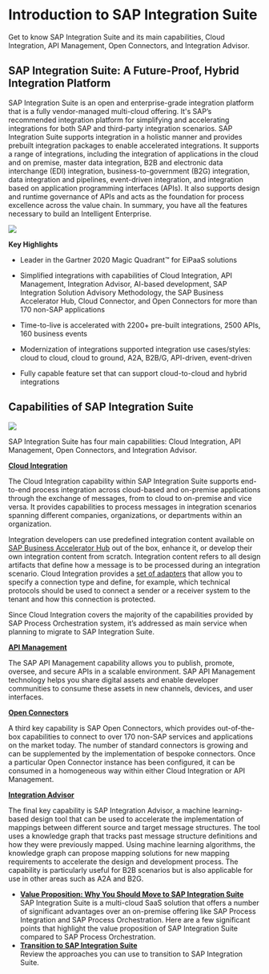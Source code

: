 <!-- loiof2d8c9c558844cc884fd3f26478b9607 -->

# Introduction to SAP Integration Suite

Get to know SAP Integration Suite and its main capabilities, Cloud Integration, API Management, Open Connectors, and Integration Advisor.



<a name="loiof2d8c9c558844cc884fd3f26478b9607__section_ctv_5qx_qqb"/>

## SAP Integration Suite: A Future-Proof, Hybrid Integration Platform

SAP Integration Suite is an open and enterprise-grade integration platform that is a fully vendor-managed multi-cloud offering. It's SAP’s recommended integration platform for simplifying and accelerating integrations for both SAP and third-party integration scenarios. SAP Integration Suite supports integration in a holistic manner and provides prebuilt integration packages to enable accelerated integrations. It supports a range of integrations, including the integration of applications in the cloud and on premise, master data integration, B2B and electronic data interchange \(EDI\) integration, business-to-government \(B2G\) integration, data integration and pipelines, event-driven integration, and integration based on application programming interfaces \(APIs\). It also supports design and runtime governance of APIs and acts as the foundation for process excellence across the value chain. In summary, you have all the features necessary to build an Intelligent Enterprise.

![](images/Benefits_SuiteQualities_6eb9330.png)

**Key Highlights**

-   Leader in the Gartner 2020 Magic Quadrant™ for EiPaaS solutions

-   Simplified integrations with capabilities of Cloud Integration, API Management, Integration Advisor, AI-based development, SAP Integration Solution Advisory Methodology, the SAP Business Accelerator Hub, Cloud Connector, and Open Connectors for more than 170 non-SAP applications

-   Time-to-live is accelerated with 2200+ pre-built integrations, 2500 APIs, 160 business events

-   Modernization of integrations supported integration use cases/styles: cloud to cloud, cloud to ground, A2A, B2B/G, API-driven, event-driven

-   Fully capable feature set that can support cloud-to-cloud and hybrid integrations




<a name="loiof2d8c9c558844cc884fd3f26478b9607__section_zcc_vqx_qqb"/>

## Capabilities of SAP Integration Suite

![](images/Integration_Suite_Overview_1e7aa74.png)

SAP Integration Suite has four main capabilities: Cloud Integration, API Management, Open Connectors, and Integration Advisor.

**[Cloud Integration](https://help.sap.com/viewer/product/CLOUD_INTEGRATION/Cloud/en-US)**

The Cloud Integration capability within SAP Integration Suite supports end-to-end process integration across cloud-based and on-premise applications through the exchange of messages, from to cloud to on-premise and vice versa. It provides capabilities to process messages in integration scenarios spanning different companies, organizations, or departments within an organization.

Integration developers can use predefined integration content available on [SAP Business Accelerator Hub](https://api.sap.com) out of the box, enhance it, or develop their own integration content from scratch. Integration content refers to all design artifacts that define how a message is to be processed during an integration scenario. Cloud Integration provides a [set of adapters](https://help.sap.com/viewer/368c481cd6954bdfa5d0435479fd4eaf/Cloud/en-US/1f066330e8314324bf3ebe3b6adc21b2.html) that allow you to specify a connection type and define, for example, which technical protocols should be used to connect a sender or a receiver system to the tenant and how this connection is protected.

Since Cloud Integration covers the majority of the capabilities provided by SAP Process Orchestration system, it’s addressed as main service when planning to migrate to SAP Integration Suite.

**[API Management](https://help.sap.com/viewer/product/SAP_CLOUD_PLATFORM_API_MANAGEMENT/Cloud/en-US)**

The SAP API Management capability allows you to publish, promote, oversee, and secure APIs in a scalable environment. SAP API Management technology helps you share digital assets and enable developer communities to consume these assets in new channels, devices, and user interfaces.

**[Open Connectors](https://help.sap.com/viewer/product/OPEN_CONNECTORS/Cloud/en-US)** 

A third key capability is SAP Open Connectors, which provides out-of-the-box capabilities to connect to over 170 non-SAP services and applications on the market today. The number of standard connectors is growing and can be supplemented by the implementation of bespoke connectors. Once a particular Open Connector instance has been configured, it can be consumed in a homogeneous way within either Cloud Integration or API Management.

**[Integration Advisor](https://help.sap.com/viewer/368c481cd6954bdfa5d0435479fd4eaf/Cloud/en-US/6b9fe2d753534bebadcfa9080228bd94.html)** 

The final key capability is SAP Integration Advisor, a machine learning-based design tool that can be used to accelerate the implementation of mappings between different source and target message structures. The tool uses a knowledge graph that tracks past message structure definitions and how they were previously mapped. Using machine learning algorithms, the knowledge graph can propose mapping solutions for new mapping requirements to accelerate the design and development process. The capability is particularly useful for B2B scenarios but is also applicable for use in other areas such as A2A and B2G.

-   **[Value Proposition: Why You Should Move to SAP Integration Suite](value-proposition-why-you-should-move-to-sap-integration-suite-e592803.md "SAP Integration Suite is a multi-cloud SaaS solution that offers a number of significant
		advantages over an on-premise offering like SAP Process Integration and SAP Process
		Orchestration. Here are a few significant points that highlight the value proposition of SAP
		Integration Suite compared to SAP Process Orchestration.")**  
SAP Integration Suite is a multi-cloud SaaS solution that offers a number of significant advantages over an on-premise offering like SAP Process Integration and SAP Process Orchestration. Here are a few significant points that highlight the value proposition of SAP Integration Suite compared to SAP Process Orchestration.
-   **[Transition to SAP Integration Suite](transition-to-sap-integration-suite-0efebfb.md "Review the approaches you can use to transition to SAP Integration Suite.")**  
Review the approaches you can use to transition to SAP Integration Suite.


